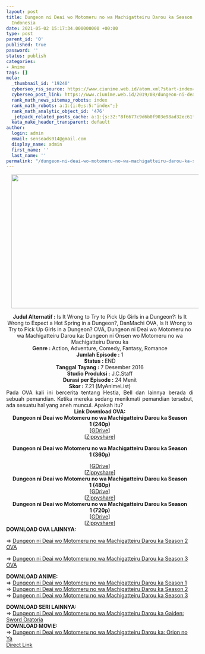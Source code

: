 ```yaml
---
layout: post
title: Dungeon ni Deai wo Motomeru no wa Machigatteiru Darou ka Season 1 OVA Subtitle
  Indonesia
date: 2021-05-02 15:17:34.000000000 +00:00
type: post
parent_id: '0'
published: true
password: ''
status: publish
categories:
- Anime
tags: []
meta:
  _thumbnail_id: '19240'
  cyberseo_rss_source: https://www.ciunime.web.id/atom.xml?start-index=2251&max-results=150
  cyberseo_post_link: https://www.ciunime.web.id/2019/08/dungeon-ni-deai-wo-motomeru-no-wa.html
  rank_math_news_sitemap_robots: index
  rank_math_robots: a:1:{i:0;s:5:"index";}
  rank_math_analytic_object_id: '476'
  _jetpack_related_posts_cache: a:1:{s:32:"8f6677c9d6b0f903e98ad32ec61f8deb";a:2:{s:7:"expires";i:1650536238;s:7:"payload";a:0:{}}}
  kata_make_header_transparent: default
author:
  login: admin
  email: senseads014@gmail.com
  display_name: admin
  first_name: ''
  last_name: ''
permalink: "/dungeon-ni-deai-wo-motomeru-no-wa-machigatteiru-darou-ka-season-1-ova-subtitle-indonesia/"
---
```

<div class="separator" style="clear: both; text-align: center;"><a href="https://1.bp.blogspot.com/-7qe5Zbb8y3w/XUqJcz1k8oI/AAAAAAAAdAk/tg_swLc_z7QS2rN_pil59uk-wdsitDXFgCLcBGAs/s1600/Dungeon%2Bni%2BDeai%2Bwo%2BMotomeru%2Bno%2Bwa%2BMachigatteiru%2BDarou%2Bka%2B%2BOVA.png" style="margin-left: 1em; margin-right: 1em;"><img border="0" data-original-height="720" data-original-width="1280" height="360" src="{{ site.baseurl }}/assets/2021/05/Dungeon%2Bni%2BDeai%2Bwo%2BMotomeru%2Bno%2Bwa%2BMachigatteiru%2BDarou%2Bka%2B%2BOVA.png" width="640" /></a></div>
<p>
<div style="text-align: center;"><b>Judul</b><b><b>&nbsp;Alternatif</b>&nbsp;:</b> Is It Wrong to Try to Pick Up Girls in a Dungeon?: Is It Wrong to Expect a Hot Spring in a Dungeon?, DanMachi OVA, Is It Wrong to Try to Pick Up Girls in a Dungeon? OVA, Dungeon ni Deai wo Motomeru no wa Machigatteiru Darou ka: Dungeon ni Onsen wo Motomeru no wa Machigatteiru Darou ka</div>
<div style="text-align: center;"><b>Genre :</b> Action, Adventure, Comedy, Fantasy, Romance</div>
<div style="text-align: center;"><b>Jumlah Episode :</b>&nbsp;1<br /><b>Status :&nbsp;</b>END<br /><b>Tanggal Tayang :</b> 7 Desember 2016<br /><b>Studio Produksi :</b> J.C.Staff<br /><b>Durasi per Episode :</b>&nbsp;24 Menit</div>
<div style="text-align: center;"><b>Skor :</b> 7.21 (MyAnimeList)</div>
<div style="text-align: center;"></div>
<div style="text-align: justify;"><span class="isi">Pada OVA kali ini bercerita tentang Hestia, Bell dan lainnya berada di sebuah pemandian. Ketika mereka sedang menikmati pemandian tersebut, ada sesuatu hal yang aneh muncul. Apakah itu?</span></div>
<div style="text-align: justify;"></div>
<div style="text-align: justify;"></div>
<div style="text-align: center;">
<div style="text-align: center;"><b>Link Download OVA:</b></div>
<div style="text-align: center;">
<div style="text-align: center;"><b>Dungeon ni Deai wo Motomeru no wa Machigatteiru Darou ka&nbsp;Season 1&nbsp;(240p)</b></div>
<div style="text-align: center;">
<div style="text-align: center;">[<a href="https://drive.google.com/uc?id=1x2GsHJ1sgAK8deVU0NGyU2zMj-MnsAgM" target="_blank" rel="noopener">GDrive</a>]<br />[<a href="http://www5.zippyshare.com/v/NSmRpoPM/file.html" target="_blank" rel="noopener">Zippyshare</a>]</div>
<div style="text-align: center;">
<div style="text-align: center;"></div>
</div>
</div>
<p><b>Dungeon ni Deai wo Motomeru no wa Machigatteiru Darou ka&nbsp;Season 1&nbsp;(360p)</b></div>
<div style="text-align: center;">
<div style="text-align: center;">[<a href="https://drive.google.com/uc?id=1MDHbZWQTgkmjZqchlvDVtry-4nKRAOVj" target="_blank" rel="noopener">GDrive</a>]<br />[<a href="https://www35.zippyshare.com/v/RNruOdAu/file.html" target="_blank" rel="noopener">Zippyshare</a>]</div>
<div style="text-align: center;">
<div style="text-align: center;"><b>Dungeon ni Deai wo Motomeru no wa Machigatteiru Darou ka&nbsp;Season 1&nbsp;(480p)</b></div>
<div style="text-align: center;">[<a href="https://drive.google.com/uc?id=163RGaKTJFr9iV9o6VgJ26dqN1aeGta6B" target="_blank" rel="noopener">GDrive</a>]<br />[<a href="https://www35.zippyshare.com/v/TxBgFJoe/file.html" target="_blank" rel="noopener">Zippyshare</a>]</div>
<div style="text-align: center;">
<div style="text-align: center;"><b>Dungeon ni Deai wo Motomeru no wa Machigatteiru Darou ka&nbsp;Season 1&nbsp;(720p)</b></div>
<div style="text-align: center;">[<a href="https://drive.google.com/uc?id=162a71FwLFW_qn7Sy2EGho9csM80FHWsK" target="_blank" rel="noopener">GDrive</a>]<br />[<a href="http://www5.zippyshare.com/v/PQ6Q624m/file.html" target="_blank" rel="noopener">Zippyshare</a>]
<div style="text-align: left;"></div>
<div style="text-align: left;"><b>DOWNLOAD OVA LAINNYA:</b></p>
<p>=&gt;&nbsp;<a href="https://www.ciunime.web.id/2020/01/dungeon-ni-deai-wo-motomeru-no-wa.html" target="_blank" rel="noopener">Dungeon ni Deai wo Motomeru no wa Machigatteiru Darou ka Season 2 OVA</a></div>
<div style="text-align: left;">=&gt;&nbsp;<a href="https://www.ciunime.web.id/2021/05/dungeon-ni-deai-wo-motomeru-no-wa.html" target="_blank" rel="noopener">Dungeon ni Deai wo Motomeru no wa Machigatteiru Darou ka Season 3 OVA</a></p>
</div>
<div style="text-align: left;"><b>DOWNLOAD ANIME:</b></div>
<div style="text-align: left;"></div>
<div style="text-align: left;">=&gt;&nbsp;<span id="goog_1781741863"></span><a href="https://www.ciunime.web.id/2018/11/dungeon-ni-deai-wo-motomeru-no-wa.html" target="_blank" rel="noopener">Dungeon ni Deai wo Motomeru no wa Machigatteiru Darou ka Season 1</a></div>
<div style="text-align: left;">=&gt;&nbsp;<span id="goog_1781741863"></span><a href="https://www.ciunime.web.id/2019/09/dungeon-ni-deai-wo-motomeru-no-wa.html" target="_blank" rel="noopener">Dungeon ni Deai wo Motomeru no wa Machigatteiru Darou ka Season 2</a></div>
<div style="text-align: left;">=&gt;&nbsp;<a href="https://www.ciunime.web.id/2021/03/dungeon-ni-deai-wo-motomeru-no-wa.html" target="_blank" rel="noopener">Dungeon ni Deai wo Motomeru no wa Machigatteiru Darou ka Season 3</a></p>
</div>
<div style="text-align: left;"><b>DOWNLOAD SERI LAINNYA:</b></div>
<div style="text-align: left;"></div>
<div style="text-align: left;">=&gt;&nbsp;<a href="https://www.ciunime.web.id/2018/11/dungeon-ni-deai-wo-motomeru-no-wa_11.html" target="_blank" rel="noopener">Dungeon ni Deai wo Motomeru no wa Machigatteiru Darou ka Gaiden: Sword Oratoria</a></div>
<div style="text-align: left;"></div>
<div style="text-align: left;"><b>DOWNLOAD MOVIE:</b></div>
<div style="text-align: left;"></div>
<div style="text-align: left;">=&gt;&nbsp;<a href="https://www.ciunime.web.id/2019/07/dungeon-ni-deai-wo-motomeru-no-wa.html" target="_blank" rel="noopener">Dungeon ni Deai wo Motomeru no wa Machigatteiru Darou ka: Orion no Ya</a></div>
<div style="text-align: left;"></div>
</div>
</div>
</div>
</div>
</div>
<link rel="stylesheet" href="https://cdnjs.cloudflare.com/ajax/libs/font-awesome/4.7.0/css/font-awesome.min.css" />
<div class="divbtn"> <a href="https://handymansurrender.com/fihup8buzv?key=94550f7ce39444073321dde3b8782f97" class="btn"><i class="fa fa-download"></i> Direct Link</a> </div>
